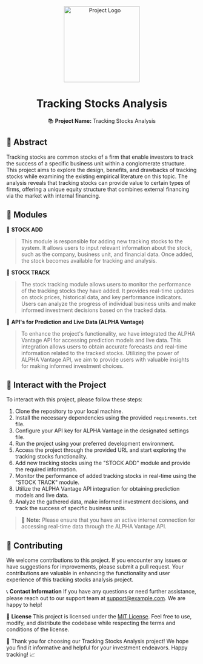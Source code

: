 <div align="center">
  <img src="project_logo.png" alt="Project Logo" width="200px">
</div>

<h1 align="center">Tracking Stocks Analysis</h1>

<p align="center">
  📚 <strong>Project Name:</strong> Tracking Stocks Analysis
</p>

## 📝 Abstract

Tracking stocks are common stocks of a firm that enable investors to track the success of a specific business unit within a conglomerate structure. This project aims to explore the design, benefits, and drawbacks of tracking stocks while examining the existing empirical literature on this topic. The analysis reveals that tracking stocks can provide value to certain types of firms, offering a unique equity structure that combines external financing via the market with internal financing.

## 📁 Modules

📌 **STOCK ADD**
> This module is responsible for adding new tracking stocks to the system. It allows users to input relevant information about the stock, such as the company, business unit, and financial data. Once added, the stock becomes available for tracking and analysis.

📌 **STOCK TRACK**
> The stock tracking module allows users to monitor the performance of the tracking stocks they have added. It provides real-time updates on stock prices, historical data, and key performance indicators. Users can analyze the progress of individual business units and make informed investment decisions based on the tracked data.

📌 **API's for Prediction and Live Data (ALPHA Vantage)**
> To enhance the project's functionality, we have integrated the ALPHA Vantage API for accessing prediction models and live data. This integration allows users to obtain accurate forecasts and real-time information related to the tracked stocks. Utilizing the power of ALPHA Vantage API, we aim to provide users with valuable insights for making informed investment choices.

## 🌟 Interact with the Project

To interact with this project, please follow these steps:

1. Clone the repository to your local machine.
2. Install the necessary dependencies using the provided `requirements.txt` file.
3. Configure your API key for ALPHA Vantage in the designated settings file.
4. Run the project using your preferred development environment.
5. Access the project through the provided URL and start exploring the tracking stocks functionality.
6. Add new tracking stocks using the "STOCK ADD" module and provide the required information.
7. Monitor the performance of added tracking stocks in real-time using the "STOCK TRACK" module.
8. Utilize the ALPHA Vantage API integration for obtaining prediction models and live data.
9. Analyze the gathered data, make informed investment decisions, and track the success of specific business units.

> 📌 **Note:** Please ensure that you have an active internet connection for accessing real-time data through the ALPHA Vantage API.

## 🤝 Contributing

We welcome contributions to this project. If you encounter any issues or have suggestions for improvements, please submit a pull request. Your contributions are valuable in enhancing the functionality and user experience of this tracking stocks analysis project.

📞 **Contact Information**
If you have any questions or need further assistance, please reach out to our support team at [support@example.com](mailto:support@example.com). We are happy to help!

📜 **License**
This project is licensed under the [MIT License](LICENSE.md). Feel free to use, modify, and distribute the codebase while respecting the terms and conditions of the license.

🌟 Thank you for choosing our Tracking Stocks Analysis project! We hope you find it informative and helpful for your investment endeavors. Happy tracking! 📈
